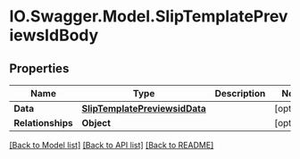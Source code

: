 # IO.Swagger.Model.SlipTemplatePreviewsIdBody
## Properties

Name | Type | Description | Notes
------------ | ------------- | ------------- | -------------
**Data** | [**SlipTemplatePreviewsidData**](SlipTemplatePreviewsidData.md) |  | [optional] 
**Relationships** | **Object** |  | [optional] 

[[Back to Model list]](../README.md#documentation-for-models) [[Back to API list]](../README.md#documentation-for-api-endpoints) [[Back to README]](../README.md)

